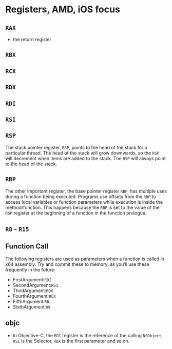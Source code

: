 # Registers, AMD, iOS focus

## `RAX`
* the return register

## `RBX`
## `RCX`
## `RDX`
## `RDI`
## `RSI`
## `RSP`
The stack pointer register, `RSP`, points to the head of the stack for a
particular thread. The head of the stack will grow downwards, so the `RSP` will
decrement when items are added to the stack. The `RSP` will always point to the
head of the stack.

## `RBP`
The other important register, the base pointer register `RBP`, has multiple uses
during a function being executed. Programs use offsets from the `RBP` to access
local variables or function parameters while execution is inside the
method/function. This happens because the `RBP` is set to the value of the `RSP`
register at the beginning of a function in the function prologue.



## `R8` - `R15`

## Function Call
The following registers are used as parameters when a function is called in x64 assembly. Try and commit these to memory, as you’ll use these frequently in the future:

- FirstArgument:`RDI`
- SecondArgument:`RSI`
- ThirdArgument:`RDX`
- FourthArgument:`RCX`
- FifthArgument:`R8`
- SixthArgument:`R9`

## objc
* In Objective-C, the `RDI` register is the reference of the calling
`NSObject`, `RSI` is the Selector, `RDX` is the first parameter and so
on.
